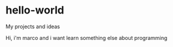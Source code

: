 # hello-world

My projects and ideas

Hi, i'm marco and i want learn something else about programming
